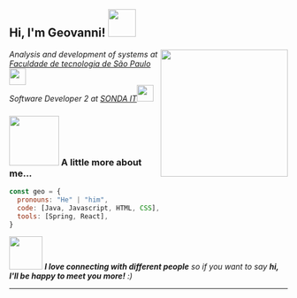 <h2> Hi, I'm Geovanni! <img src="https://media.giphy.com/media/4BJCvMoLPePq8/giphy.gif" width="50"></h2>
<img align='right' src="https://media.giphy.com/media/3ov9k0Ziq50EoOuWRi/giphy.gif" width="230">
<p><em>Analysis and development of systems at <a href="http://www.fatecsp.br/">Faculdade de tecnologia de São Paulo</a><img src="https://media.giphy.com/media/fYSnHlufseco8Fh93Z/giphy.gif" width="30"></br>Software Developer 2 at <a href="https://www.sisconsultoria.com.br/#/">SONDA IT</a><img src="https://media.giphy.com/media/WUlplcMpOCEmTGBtBW/giphy.gif" width="30"> 
</em></p>


### <img src="https://media.giphy.com/media/UoLt6Tm8wlSnWGfSFs/giphy.gif" width="90"> A little more about me...  

```javascript
const geo = {
  pronouns: "He" | "him",
  code: [Java, Javascript, HTML, CSS],
  tools: [Spring, React],
}
```

<img src="https://media.giphy.com/media/LnQjpWaON8nhr21vNW/giphy.gif" width="60"> <em><b>I love connecting with different people</b> so if you want to say <b>hi, I'll be happy to meet you more!</b> :)</em>

---

